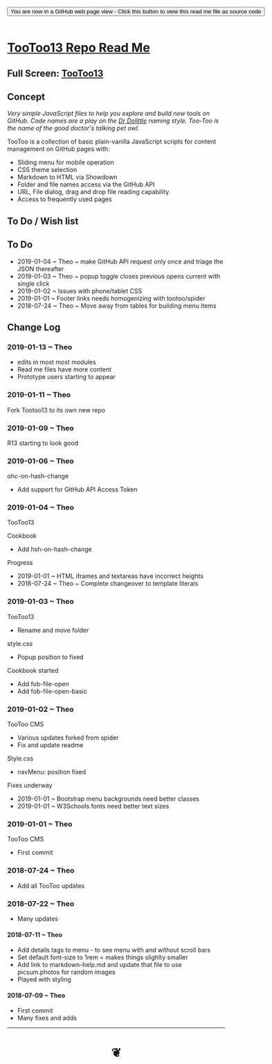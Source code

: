 
<span style=display:none; >[You are now in a GitHub source code view - click this link to view Read Me file as a web page]( https://pushme-pullyou.github.io/tootoo13/#README.md "View file as a web page." ) </span>

<div><input type=button class = 'btn btn-secondary btn-sm' onclick=window.location.href='https://github.com/pushme-pullyou/tootoo13';
value='You are now in a GitHub web page view - Click this button to view this read me file as source code' ></div>

<br>

# [TooToo13 Repo Read Me]( #README.md )

<!--
<iframe src=https://pushme-pullyou.github.io/tootoo-templates/hamburger-theme-cms/r2/tootoo-cms.html width=100% height=500px >Iframes are not viewable in GitHub source code views</iframe>
-->

## Full Screen: [TooToo13]( https://pushme-pullyou.github.io/tootoo13/ )



## Concept

_Very simple JavaScript files to help you explore and build new tools on GitHub. Code names are a play on the [Dr Dolittle]( https://en.wikipedia.org/wiki/Doctor_Dolittle ) naming style. Too-Too is the name of the good doctor's talking pet owl._

TooToo is a collection of basic plain-vanilla JavaScript scripts for content management on GitHub pages with:

* Sliding menu for mobile operation
* CSS theme selection
* Markdown to HTML via Showdown
* Folder and file names access via the GitHub API
* URL, File dialog, drag and drop file reading capability
* Access to frequently used pages


## To Do / Wish list

## To Do

* 2019-01-04 ~ Theo ~ make GitHub API request only once and triage the JSON thereafter
* 2019-01-03 ~ Theo ~ popup toggle closes previous opens current with single click
* 2019-01-02 ~ Issues with phone/tablet CSS
* 2019-01-01 ~ Footer links needs homogenizing with tootoo/spider
* 2018-07-24 ~ Theo ~ Move away from tables for building menu items



## Change Log

### 2019-01-13 ~ Theo

* edits in most most modules
* Read me files have more content
* Prototype users starting to appear

### 2019-01-11 ~ Theo

Fork Tootoo13 to its own new repo

### 2019-01-09 ~ Theo

R13 starting to look good


### 2019-01-06 ~ Theo

ohc-on-hash-change
* Add support for GitHub API Access Token


### 2019-01-04 ~ Theo

TooToo13

Cookbook
* Add hsh-on-hash-change

Progress
* 2019-01-01 ~ HTML iframes and textareas have incorrect heights
* 2018-07-24 ~ Theo ~ Complete changeover to template literals

### 2019-01-03 ~ Theo

TooToo13
* Rename and move folder

style.css
* Popup position to fixed

Cookbook started

* Add fob-file-open
* Add fob-file-open-basic

### 2019-01-02 ~ Theo

TooToo CMS
* Various updates forked from spider
* Fix and update readme

Style.css
* navMenu: position fixed

Fixes underway
* 2019-01-01 ~ Bootstrap menu backgrounds need better classes
* 2019-01-01 ~ W3Schools fonts need better text sizes

### 2019-01-01 ~ Theo

TooToo CMS
* First commit


### 2018-07-24 ~ Theo

* Add all TooToo updates

### 2018-07-22 ~ Theo

* Many updates

#### 2018-07-11 ~ Theo

* Add details tags to menu - to see menu with and without scroll bars
* Set default font-size to 1rem = makes things slighlty smaller
* Add link to markdown-help.md and update that file to use picsum.photos for random images
* Played with styling

#### 2018-07-09 ~ Theo

* First commit
* Many fixes and adds

***

# <center title="hello!" ><a href=javascript:window.scrollTo(0,0); style=text-decoration:none; > ❦ </a></center>
